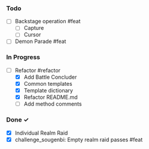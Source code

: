 ### Todo

- [ ] Backstage operation #feat
    - [ ] Capture
    - [ ] Cursor
- [ ] Demon Parade #feat

### In Progress

- [ ] Refactor #refactor
    - [x] Add Battle Concluder
    - [x] Common templates
    - [x] Template dictionary
    - [x] Refactor README.md
    - [ ] Add method comments

### Done ✓

- [x] Individual Realm Raid
- [x] challenge_sougenbi: Empty realm raid passes #feat 